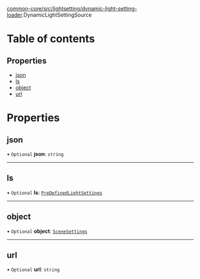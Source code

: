 [common-core/src/lightsetting/dynamic-light-setting-loader](../modules/common_core_src_lightsetting_dynamic_light_setting_loader.md).DynamicLightSettingSource

# Table of contents

## Properties

- [json](common_core_src_lightsetting_dynamic_light_setting_loader.DynamicLightSettingSource.md#json)
- [ls](common_core_src_lightsetting_dynamic_light_setting_loader.DynamicLightSettingSource.md#ls)
- [object](common_core_src_lightsetting_dynamic_light_setting_loader.DynamicLightSettingSource.md#object)
- [url](common_core_src_lightsetting_dynamic_light_setting_loader.DynamicLightSettingSource.md#url)

# Properties

## json

• `Optional` **json**: `string`

___

## ls

• `Optional` **ls**: [`PreDefinedLightSettings`](../modules/common_core_src_lightsetting_dynamic_light_setting_loader._internal_.md#predefinedlightsettings)

___

## object

• `Optional` **object**: [`SceneSettings`](common_core_src_scene_settings_loader.SceneSettings.md)

___

## url

• `Optional` **url**: `string`
